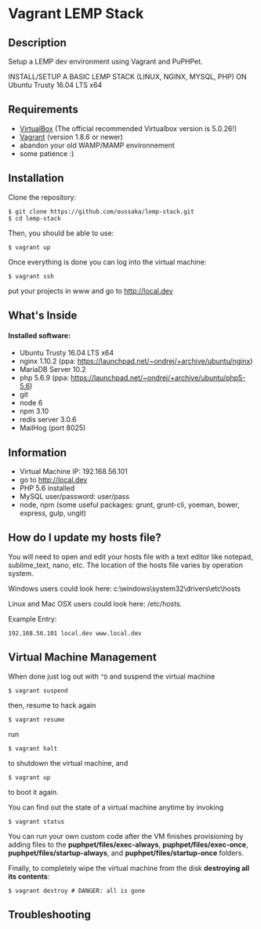 Vagrant LEMP Stack
=================

Description
-----------

Setup a LEMP dev environment using Vagrant and PuPHPet.

INSTALL/SETUP A BASIC LEMP STACK (LINUX, NGINX, MYSQL, PHP) ON Ubuntu Trusty 16.04 LTS x64

Requirements
------------

* [VirtualBox](https://www.virtualbox.org) (The official recommended Virtualbox version is 5.0.26!)
* [Vagrant](http://vagrantup.com) (version 1.8.6 or newer)
* abandon your old WAMP/MAMP environnement 
* some patience :)

Installation
------------

Clone the repository:


	$ git clone https://github.com/oussaka/lemp-stack.git
	$ cd lemp-stack

Then, you should be able to use:


	$ vagrant up


Once everything is done you can log into the virtual machine:


	$ vagrant ssh

put your projects in www and go to http://local.dev


What's Inside
-----------

#### Installed software:


* Ubuntu Trusty 16.04 LTS x64
* nginx 1.10.2 (ppa: https://launchpad.net/~ondrej/+archive/ubuntu/nginx)
* MariaDB Server 10.2
* php 5.6.9 (ppa: https://launchpad.net/~ondrej/+archive/ubuntu/php5-5.6)
* git
* node 6
* npm 3.10
* redis server 3.0.6
* MailHog (port 8025)


Information
-----------

* Virtual Machine IP: 192.168.56.101
* go to http://local.dev
* PHP 5.6 installed
* MySQL user/password: user/pass
* node, npm (some useful packages: grunt, grunt-cli, yoeman, bower, express, gulp, ungit)


How do I update my hosts file?
------------------------------

You will need to open and edit your hosts file with a text editor like notepad, sublime_text, nano, etc. The location of the hosts file varies by operation system.

Windows users could look here: c:\windows\system32\drivers\etc\hosts

Linux and Mac OSX users could look here: /etc/hosts.

Example Entry: 
	
	192.168.56.101 local.dev www.local.dev


Virtual Machine Management
--------------------------

When done just log out with `^D` and suspend the virtual machine

	$ vagrant suspend


then, resume to hack again

	$ vagrant resume


run

	$ vagrant halt


to shutdown the virtual machine, and

	$ vagrant up


to boot it again.

You can find out the state of a virtual machine anytime by invoking

	$ vagrant status


You can run your own custom code after the VM finishes provisioning by adding files to the **puphpet/files/exec-always**, **puphpet/files/exec-once**, **puphpet/files/startup-always**, and **puphpet/files/startup-once** folders.

Finally, to completely wipe the virtual machine from the disk **destroying all its contents**:

	$ vagrant destroy # DANGER: all is gone



Troubleshooting
---------------

### 
